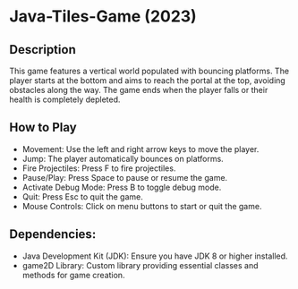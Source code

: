 # Java-Tiles-Game (2023)

## Description
This game features a vertical world populated with bouncing platforms. The player starts at the bottom and aims to reach the portal at the top, avoiding obstacles along the way. The game ends when the player falls or their health is completely depleted.

## How to Play
* Movement: Use the left and right arrow keys to move the player.
* Jump: The player automatically bounces on platforms.
* Fire Projectiles: Press F to fire projectiles.
* Pause/Play: Press Space to pause or resume the game.
* Activate Debug Mode: Press B to toggle debug mode.
* Quit: Press Esc to quit the game.
* Mouse Controls: Click on menu buttons to start or quit the game.

## Dependencies:
* Java Development Kit (JDK): Ensure you have JDK 8 or higher installed.
* game2D Library: Custom library providing essential classes and methods for game creation.
